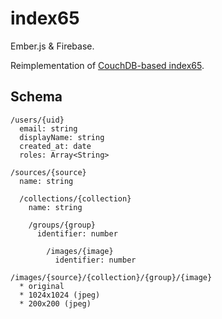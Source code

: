 # index65

Ember.js & Firebase.

Reimplementation of [CouchDB-based index65](https://bitbucket.org/ampatspell/index65/src/default/
).

## Schema

```
/users/{uid}
  email: string
  displayName: string
  created_at: date
  roles: Array<String>

/sources/{source}
  name: string

  /collections/{collection}
    name: string

    /groups/{group}
      identifier: number

        /images/{image}
          identifier: number
```

```
/images/{source}/{collection}/{group}/{image}
  * original
  * 1024x1024 (jpeg)
  * 200x200 (jpeg)
```
